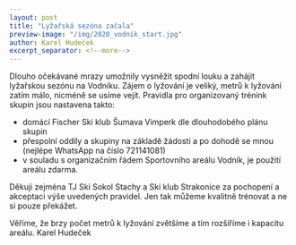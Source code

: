 ```yaml
---
layout: post
title: "Lyžařská sezóna začala"
preview-image: "/img/2020_vodnik_start.jpg"
author: Karel Hudeček
excerpt_separator: <!--more-->
---
```


Dlouho očekávané mrazy umožnily vysněžit spodní louku a zahájit lyžařskou sezónu na Vodníku. 
Zájem o lyžování je veliký, metrů k lyžování zatím málo, nicméně se usíme vejít.
Pravidla pro organizovaný trénink skupin jsou nastavena takto:
- domácí Fischer Ski klub Šumava Vimperk dle dlouhodobého plánu skupin
- přespolní oddíly a skupiny na základě žádosti a po dohodě se mnou (nejlépe WhatsApp na číslo 721141081)
- v souladu s organizačním řádem Sportovního areálu Vodník, je použití areálu zdarma.

Děkuji zejména TJ Ski Sokol Stachy a Ski klub Strakonice za pochopení a akceptaci výše uvedených pravidel.
Jen tak můžeme kvalitně trénovat a ne si pouze překážet.

Věříme, že brzy počet metrů k lyžování zvětšíme a tím rozšíříme i kapacitu areálu.
Karel Hudeček

 <!--more-->